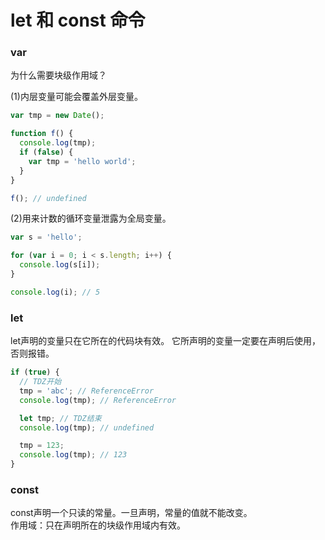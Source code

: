 # let 和 const 命令



### var 

为什么需要块级作用域？  

(1)内层变量可能会覆盖外层变量。
```javascript
var tmp = new Date();

function f() {
  console.log(tmp);
  if (false) {
    var tmp = 'hello world';
  }
}

f(); // undefined
```


(2)用来计数的循环变量泄露为全局变量。
```javascript
var s = 'hello';

for (var i = 0; i < s.length; i++) {
  console.log(s[i]);
}

console.log(i); // 5
```



### let

let声明的变量只在它所在的代码块有效。
它所声明的变量一定要在声明后使用，否则报错。

```javascript
if (true) {
  // TDZ开始
  tmp = 'abc'; // ReferenceError
  console.log(tmp); // ReferenceError

  let tmp; // TDZ结束
  console.log(tmp); // undefined

  tmp = 123;
  console.log(tmp); // 123
}
```



### const

const声明一个只读的常量。一旦声明，常量的值就不能改变。   
作用域：只在声明所在的块级作用域内有效。

```

```
